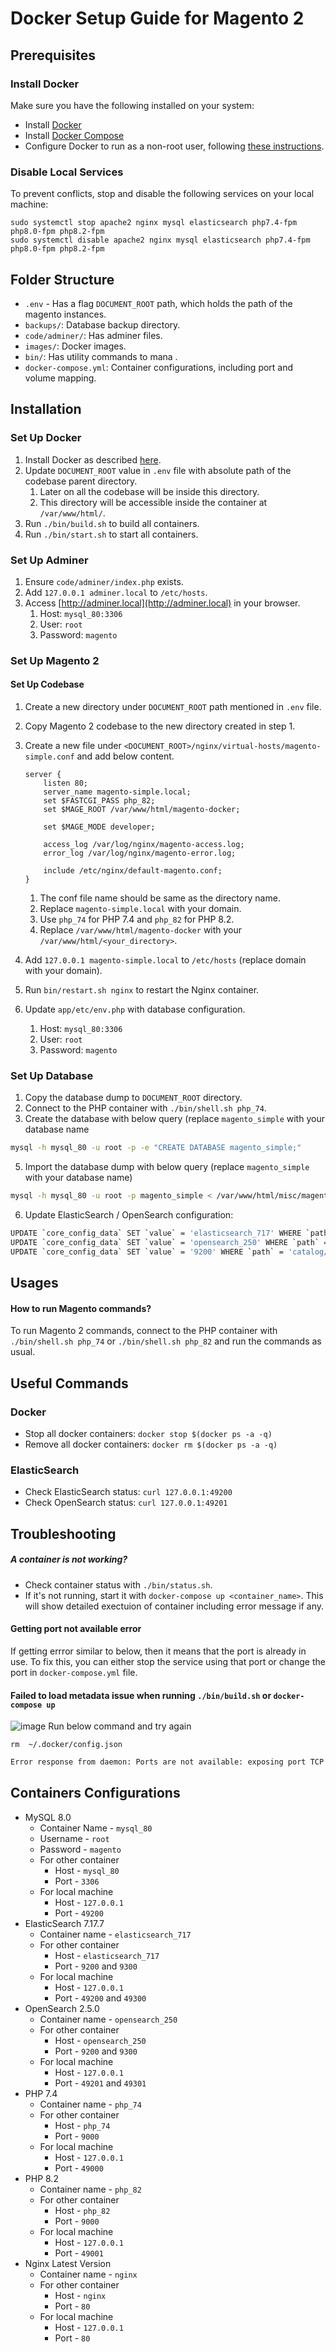 # Docker Setup Guide for Magento 2

## Prerequisites

### Install Docker
Make sure you have the following installed on your system:

- Install [Docker](https://docs.docker.com/engine/install/ubuntu/#install-using-the-repository)
- Install [Docker Compose](https://docs.docker.com/compose/install/linux/#install-using-the-repository)
- Configure Docker to run as a non-root user,
  following [these instructions](https://docs.docker.com/engine/install/linux-postinstall/#manage-docker-as-a-non-root-user).

### Disable Local Services

To prevent conflicts, stop and disable the following services on your local machine:

```shell
sudo systemctl stop apache2 nginx mysql elasticsearch php7.4-fpm php8.0-fpm php8.2-fpm
sudo systemctl disable apache2 nginx mysql elasticsearch php7.4-fpm php8.0-fpm php8.2-fpm
```

## Folder Structure

- `.env` - Has a flag `DOCUMENT_ROOT` path, which holds the path of the magento instances.
- `backups/`: Database backup directory.
- `code/adminer/`: Has adminer files.
- `images/`: Docker images.
- `bin/`: Has utility commands to mana .
- `docker-compose.yml`: Container configurations, including port and volume mapping.

## Installation

### Set Up Docker

1. Install Docker as described [here](#install-docker).
2. Update `DOCUMENT_ROOT` value in `.env` file with absolute path of the codebase parent directory.
    1. Later on all the codebase will be inside this directory.
    2. This directory will be accessible inside the container at `/var/www/html/`.
3. Run `./bin/build.sh` to build all containers.
4. Run `./bin/start.sh` to start all containers.

### Set Up Adminer

1. Ensure `code/adminer/index.php` exists.
2. Add `127.0.0.1 adminer.local` to `/etc/hosts`.
3. Access [http://adminer.local](http://adminer.local) in your browser.
   1. Host: `mysql_80:3306`
   2. User: `root`
   3. Password: `magento`


### Set Up Magento 2

#### Set Up Codebase

1. Create a new directory under `DOCUMENT_ROOT` path mentioned in `.env` file.
2. Copy Magento 2 codebase to the new directory created in step 1.
3. Create a new file under `<DOCUMENT_ROOT>/nginx/virtual-hosts/magento-simple.conf` and add below content.

    ```nginx
    server {
        listen 80;
        server_name magento-simple.local;
        set $FASTCGI_PASS php_82;
        set $MAGE_ROOT /var/www/html/magento-docker;

        set $MAGE_MODE developer;
    
        access_log /var/log/nginx/magento-access.log;
        error_log /var/log/nginx/magento-error.log;
    
        include /etc/nginx/default-magento.conf;
    }
    ```
    1. The conf file name should be same as the directory name.
    2. Replace `magento-simple.local` with your domain.
    3. Use `php_74` for PHP 7.4 and `php_82` for PHP 8.2.
    4. Replace `/var/www/html/magento-docker` with your `/var/www/html/<your_directory>`.

4. Add `127.0.0.1 magento-simple.local` to `/etc/hosts` (replace domain with your domain).
5. Run `bin/restart.sh nginx` to restart the Nginx container.
6. Update `app/etc/env.php` with database configuration.
   1. Host: `mysql_80:3306`
   2. User: `root`
   3. Password: `magento`

### Set Up Database

1. Copy the database dump to `DOCUMENT_ROOT` directory.
2. Connect to the PHP container with `./bin/shell.sh php_74`.
3. Create the database with below query (replace `magento_simple` with your database name

```bash
mysql -h mysql_80 -u root -p -e "CREATE DATABASE magento_simple;"
```

5. Import the database dump with below query (replace `magento_simple` with your database name)

```bash
mysql -h mysql_80 -u root -p magento_simple < /var/www/html/misc/magento_simple.sql
```

6. Update ElasticSearch / OpenSearch configuration:

```bash
UPDATE `core_config_data` SET `value` = 'elasticsearch_717' WHERE `path` = 'catalog/search/elasticsearch7_server_hostname'; # for ElasticSearch
UPDATE `core_config_data` SET `value` = 'opensearch_250' WHERE `path` = 'catalog/search/elasticsearch7_server_hostname'; # for OpenSearch
UPDATE `core_config_data` SET `value` = '9200' WHERE `path` = 'catalog/search/elasticsearch7_server_port';
```

## Usages

#### How to run Magento commands?

To run Magento 2 commands, connect to the PHP container with `./bin/shell.sh php_74` or `./bin/shell.sh php_82` and run
the commands as usual.

## Useful Commands

### Docker

- Stop all docker containers: `docker stop $(docker ps -a -q)`
- Remove all docker containers: `docker rm $(docker ps -a -q)`

### ElasticSearch

- Check ElasticSearch status: `curl 127.0.0.1:49200`
- Check OpenSearch status: `curl 127.0.0.1:49201`

## Troubleshooting

##### A container is not working?
- Check container status with `./bin/status.sh`.
- If it's not running, start it with `docker-compose up <container_name>`. This will show detailed exectuion of container including error message if any.

#### Getting port not available error
If getting errror similar to below, then it means that the port is already in use. To fix this, you can either stop the
service using that port or change the port in `docker-compose.yml` file.

#### Failed to load metadata issue when running `./bin/build.sh` or `docker-compose up`
![image](https://github.com/yogesh-valiya/docker-magento/assets/66505755/bc004f83-552a-434e-b90a-4cff6edc2c3f)
Run below command and try again
```
rm  ~/.docker/config.json 
```


```bash
Error response from daemon: Ports are not available: exposing port TCP 0.0.0.0:80 -> 0.0.0.0:0: listen tcp 0.0.0.0:80: bind: address already in use
```

## Containers Configurations

- MySQL 8.0
    - Container Name - `mysql_80`
    - Username - `root`
    - Password - `magento`
    - For other container
        - Host - `mysql_80`
        - Port - `3306`
    - For local machine
        - Host - `127.0.0.1`
        - Port - `49200`
- ElasticSearch 7.17.7
    - Container name - `elasticsearch_717`
    - For other container
        - Host - `elasticsearch_717`
        - Port - `9200` and `9300`
    - For local machine
        - Host - `127.0.0.1`
        - Port - `49200` and `49300`
- OpenSearch 2.5.0
    - Container name - `opensearch_250`
    - For other container
        - Host - `opensearch_250`
        - Port - `9200` and `9300`
    - For local machine
        - Host - `127.0.0.1`
        - Port - `49201` and `49301`
- PHP 7.4
    - Container name - `php_74`
    - For other container
        - Host - `php_74`
        - Port - `9000`
    - For local machine
        - Host - `127.0.0.1`
        - Port - `49000`
- PHP 8.2
    - Container name - `php_82`
    - For other container
        - Host - `php_82`
        - Port - `9000`
    - For local machine
        - Host - `127.0.0.1`
        - Port - `49001`
- Nginx Latest Version
    - Container name - `nginx`
    - For other container
        - Host - `nginx`
        - Port - `80`
    - For local machine
        - Host - `127.0.0.1`
        - Port - `80`

